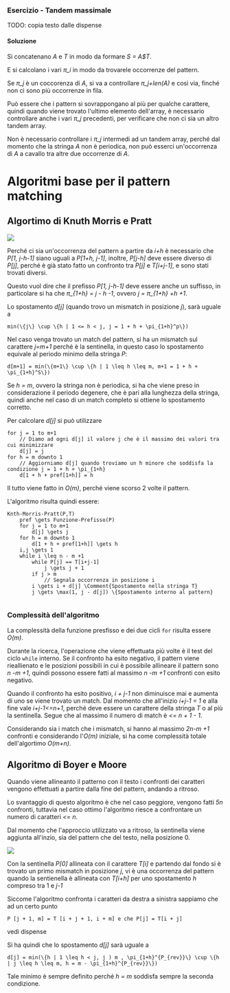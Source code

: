 ### Esercizio - Tandem massimale

TODO: copia testo dalle dispense

#### Soluzione

Si concatenano *A* e *T* in modo da formare *S = A$T*.

E si calcolano i vari *π_i* in modo da trovarele occorrenze del pattern.

Se *π_j* è un coccorenza di *A*, si va a controllare *π_j+len(A)* e così via, finché non ci sono più occorrenze in fila.

Può essere che i pattern si sovrappongano al più per qualche carattere, quindi quando viene trovato l'ultimo elemento dell'array, è necessario controllare anche i vari *π_j* precedenti, per verificare che non ci sia un altro tandem array.

Non è necessario controllare i *π_j* intermedi ad un tandem array, perché dal momento che la stringa *A* non è periodica, non può esserci un'occorrenza di *A* a cavallo tra altre due occorrenze di *A*.

# Algoritmi base per il pattern matching

## Algortimo di Knuth Morris e Pratt

![](./immagini/l13-fig1.png)

Perché ci sia un'occorrenza del pattern a partire da *i+h* è necessario che *P[1, j-h-1]* siano uguali a *P[1+h, j-1]*, inoltre, *P[j-h]* deve essere diverso di *P[j]*, perché è già stato fatto un confronto tra *P[j]* e *T[i+j-1]*, e sono stati trovati diversi.

Questo vuol dire che il prefisso *P[1, j-h-1]* deve essere anche un suffisso, in particolare si ha che *π_{1+h} = j - h -1*, ovvero *j = π_{1+h} +h +1*.

Lo spostamento *d[j]* (quando trovo un mismatch in posizione *j*), sarà uguale a

```
min(\{j\} \cup \{h | 1 <= h < j, j = 1 + h + \pi_{1+h}^p\})
```

Nel caso venga trovato un match del pattern, si ha un mismatch sul carattere *j=m+1* perché è la sentinella, in questo caso lo spostamento equivale al periodo minimo della stringa *P*:

```
d[m+1] = min(\{m+1\} \cup \{h | 1 \leq h \leq m, m+1 = 1 + h + \pi_{1+h}^S\})
```

Se *h = m*, ovvero la stringa non è periodica, si ha che viene preso in considerazione il periodo degenere, che è pari alla lunghezza della stringa, quindi anche nel caso di un match completo si ottiene lo spostamento corretto.

Per calcolare *d[j]* si può utilizzare

```
for j = 1 to m+1
    // Diamo ad ogni d[j] il valore j che è il massimo dei valori tra cui minimizzare
    d[j] = j
for h = m downto 1
    // Aggiorniamo d[j] quando troviamo un h minore che soddisfa la condizione j = 1 + h + \pi_{1+h}
    d[1 + h + pref[1+h]] = h
```

Il tutto viene fatto in *O(m)*, perché viene scorso 2 volte il pattern.

L'algoritmo risulta quindi essere:

```
Knth-Morris-Pratt(P,T)
    pref \gets Funzione-Prefisso(P)
    for j = 1 to m+1
        d[j] \gets j
    for h = m downto 1
        d[1 + h + pref[1+h]] \gets h
    i,j \gets 1
    while i \leq n - m +1
        while P[j] == T[i+j-1]
            j \gets j + 1
        if j > m
            // Segnala occorrenza in posizione i
        i \gets i + d[j] \Comment{Spostamento nella stringa T}
        j \gets \max(1, j - d[j]) \{Spostamento interno al pattern}
    
```

### Complessità dell'algoritmo

La complessità della funzione presfisso e dei due cicli `for` risulta essere *O(m)*.

Durante la ricerca, l'operazione che viene effettuata più volte è il test del ciclo `while` interno.
Se il confronto ha esito negativo, il pattern viene rieallienato e le posizioni possibili in cui è possibile allineare il pattern sono *n -m +1*, quindi possono essere fatti al massimo *n -m +1* confronti con esito negativo.

Quando il confronto ha esito positivo, *i + j-1* non diminuisce mai e aumenta di uno se viene trovato un match. Dal momento che all'inizio *i+j-1 = 1* e alla fine vale *i+j-1<=n+1*, perché deve essere un carattere della stringa *T* o al più la sentinella.
Segue che al massimo il numero di match è *<= n + 1 - 1*.

Considerando sia i match che i mismatch, si hanno al massimo *2n-m +1* confronti e considerando l'*O(m)* iniziale, si ha come complessità totale dell'algortimo *O(m+n)*.

## Algoritmo di Boyer e Moore

Quando viene allineanto il patterno con il testo i confronti dei caratteri vengono effettuati a partire dalla fine del pattern, andando a ritroso.

Lo svantaggio di questo algoritmo è che nel caso peggiore, vengono fatti *5n* confronti, tuttavia nel caso ottimo l'algoritmo riesce a confrontare un numero di caratteri *<= n*.

Dal momento che l'approccio utilizzato va a ritroso, la sentinella viene aggiunta all'inzio, sia del pattern che del testo, nella posizione 0.

![](./immagini/l13-fig2.png)

Con la sentinella *P[0]* allineata con il carattere *T[i]* e partendo dal fondo si è trovato un primo mismatch in posizione *j*, vi è una occorrenza del pattern quando la sentienella è allineata con *T[i+h]* per uno spostamento *h* compreso tra 1 e *j-1*

Siccome l'algoritmo confronta i caratteri da destra a sinistra sappiamo che ad un certo punto

```
P [j + 1, m] = T [i + j + 1, i + m] e che P[j] = T[i + j]
```

vedi dispense


Si ha quindi che lo spostamento *d[j]* sarà uguale a

```
d[j] = min(\{h | 1 \leq h < j, j ) m , \pi_{1+h}^{P_{rev}}\} \cup \{h | j \leq h \leq m, h = m - \pi_{1+h}^{P_{rev}}\})
```

Tale minimo è sempre definito perché *h = m* soddisfa sempre la seconda condizione.